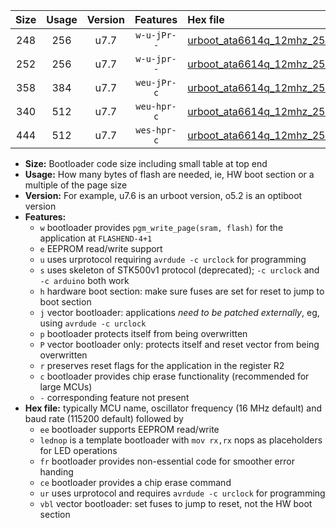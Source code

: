 |Size|Usage|Version|Features|Hex file|
|:-:|:-:|:-:|:-:|:--|
|248|256|u7.7|`w-u-jPr--`|[urboot_ata6614q_12mhz_250000bps_lednop_ur_vbl.hex](https://raw.githubusercontent.com/stefanrueger/urboot.hex/main/mcus/ata6614q/fcpu_12mhz/250000_bps/urboot_ata6614q_12mhz_250000bps_lednop_ur_vbl.hex)|
|252|256|u7.7|`w-u-jpr--`|[urboot_ata6614q_12mhz_250000bps_lednop_fr_ur_vbl.hex](https://raw.githubusercontent.com/stefanrueger/urboot.hex/main/mcus/ata6614q/fcpu_12mhz/250000_bps/urboot_ata6614q_12mhz_250000bps_lednop_fr_ur_vbl.hex)|
|358|384|u7.7|`weu-jPr-c`|[urboot_ata6614q_12mhz_250000bps_ee_lednop_fr_ce_ur_vbl.hex](https://raw.githubusercontent.com/stefanrueger/urboot.hex/main/mcus/ata6614q/fcpu_12mhz/250000_bps/urboot_ata6614q_12mhz_250000bps_ee_lednop_fr_ce_ur_vbl.hex)|
|340|512|u7.7|`weu-hpr-c`|[urboot_ata6614q_12mhz_250000bps_ee_lednop_fr_ce_ur.hex](https://raw.githubusercontent.com/stefanrueger/urboot.hex/main/mcus/ata6614q/fcpu_12mhz/250000_bps/urboot_ata6614q_12mhz_250000bps_ee_lednop_fr_ce_ur.hex)|
|444|512|u7.7|`wes-hpr-c`|[urboot_ata6614q_12mhz_250000bps_ee_lednop_fr_ce.hex](https://raw.githubusercontent.com/stefanrueger/urboot.hex/main/mcus/ata6614q/fcpu_12mhz/250000_bps/urboot_ata6614q_12mhz_250000bps_ee_lednop_fr_ce.hex)|

- **Size:** Bootloader code size including small table at top end
- **Usage:** How many bytes of flash are needed, ie, HW boot section or a multiple of the page size
- **Version:** For example, u7.6 is an urboot version, o5.2 is an optiboot version
- **Features:**
  + `w` bootloader provides `pgm_write_page(sram, flash)` for the application at `FLASHEND-4+1`
  + `e` EEPROM read/write support
  + `u` uses urprotocol requiring `avrdude -c urclock` for programming
  + `s` uses skeleton of STK500v1 protocol (deprecated); `-c urclock` and `-c arduino` both work
  + `h` hardware boot section: make sure fuses are set for reset to jump to boot section
  + `j` vector bootloader: applications *need to be patched externally*, eg, using `avrdude -c urclock`
  + `p` bootloader protects itself from being overwritten
  + `P` vector bootloader only: protects itself and reset vector from being overwritten
  + `r` preserves reset flags for the application in the register R2
  + `c` bootloader provides chip erase functionality (recommended for large MCUs)
  + `-` corresponding feature not present
- **Hex file:** typically MCU name, oscillator frequency (16 MHz default) and baud rate (115200 default) followed by
  + `ee` bootloader supports EEPROM read/write
  + `lednop` is a template bootloader with `mov rx,rx` nops as placeholders for LED operations
  + `fr` bootloader provides non-essential code for smoother error handing
  + `ce` bootloader provides a chip erase command
  + `ur` uses urprotocol and requires `avrdude -c urclock` for programming
  + `vbl` vector bootloader: set fuses to jump to reset, not the HW boot section
